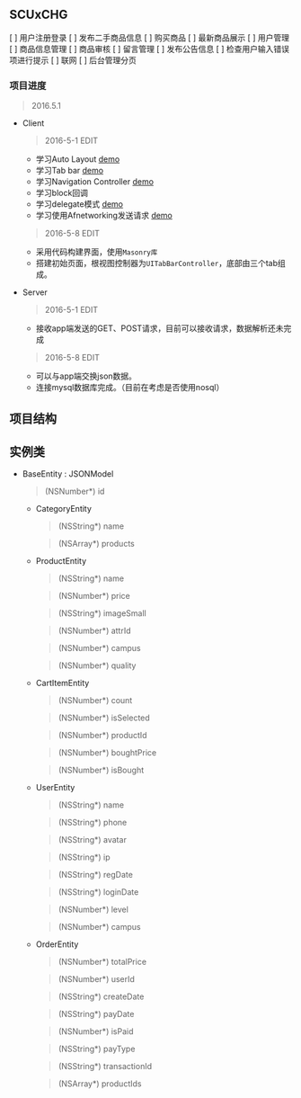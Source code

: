 SCUxCHG
---

[ ] 用户注册登录
[ ] 发布二手商品信息
[ ] 购买商品
[ ] 最新商品展示
[ ] 用户管理
[ ] 商品信息管理
[ ] 商品审核
[ ] 留言管理
[ ] 发布公告信息
[ ] 检查用户输入错误项进行提示
[ ] 联网
[ ] 后台管理分页

### 项目进度

> 2016.5.1

- Client

	> 2016-5-1 EDIT

	- 学习Auto Layout	[demo][1]
	- 学习Tab bar	[demo][2]
	- 学习Navigation Controller	[demo][3]
	- 学习block回调	
	- 学习delegate模式	[demo][4]
	- 学习使用Afnetworking发送请求	[demo][5]

	> 2016-5-8 EDIT

	- 采用代码构建界面，使用`Masonry库`
	- 搭建初始页面，根视图控制器为`UITabBarController`，底部由三个tab组成。


- Server

	> 2016-5-1 EDIT

	- 接收app端发送的GET、POST请求，目前可以接收请求，数据解析还未完成

	> 2016-5-8 EDIT

	- 可以与app端交换json数据。
	- 连接mysql数据库完成。（目前在考虑是否使用nosql）


[1]: https://github.com/penguin-penpen/ALDemo
[2]: https://github.com/penguin-penpen/TabDemo
[3]: https://github.com/penguin-penpen/NavDemo
[4]: https://github.com/penguin-penpen/pDelegateDemo
[5]: https://github.com/penguin-penpen/loginDemo


项目结构
---


实例类
---

- BaseEntity : JSONModel

	> (NSNumber*) id

	- CategoryEntity

		> (NSString*) name

		> (NSArray*) products

	- ProductEntity

		> (NSString*) name

		> (NSNumber*) price

		> (NSString*) imageSmall

		> (NSNumber*) attrId

		> (NSNumber*) campus

		> (NSNumber*) quality

	- CartItemEntity

		> (NSNumber*) count

		> (NSNumber*) isSelected

		> (NSNumber*) productId

		> (NSNumber*) boughtPrice

		> (NSNumber*) isBought

	- UserEntity

		> (NSString*) name

		> (NSString*) phone

		> (NSString*) avatar

		> (NSString*) ip

		> (NSString*) regDate

		> (NSString*) loginDate

		> (NSNumber*) level

		> (NSNumber*) campus

	- OrderEntity

		> (NSNumber*) totalPrice

		> (NSNumber*) userId

		> (NSString*) createDate

		> (NSString*) payDate

		> (NSNumber*) isPaid

		> (NSString*) payType

		> (NSString*) transactionId

		> (NSArray*) productIds 






